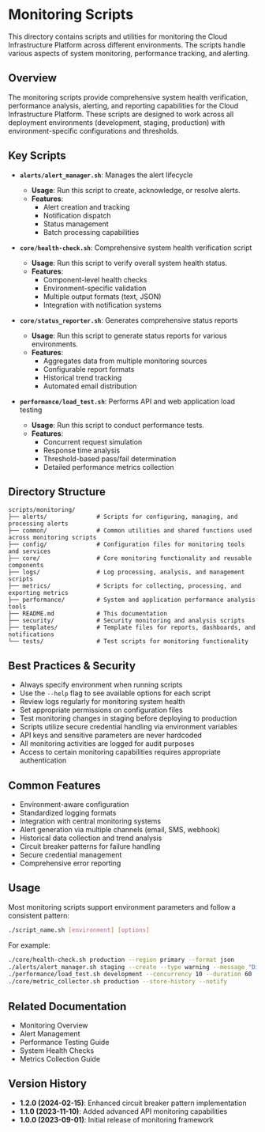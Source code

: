 # Monitoring Scripts

This directory contains scripts and utilities for monitoring the Cloud Infrastructure Platform across different environments. The scripts handle various aspects of system monitoring, performance tracking, and alerting.

## Overview

The monitoring scripts provide comprehensive system health verification, performance analysis, alerting, and reporting capabilities for the Cloud Infrastructure Platform. These scripts are designed to work across all deployment environments (development, staging, production) with environment-specific configurations and thresholds.

## Key Scripts

- **`alerts/alert_manager.sh`**: Manages the alert lifecycle
  - **Usage**: Run this script to create, acknowledge, or resolve alerts.
  - **Features**:
    - Alert creation and tracking
    - Notification dispatch
    - Status management
    - Batch processing capabilities

- **`core/health-check.sh`**: Comprehensive system health verification script
  - **Usage**: Run this script to verify overall system health status.
  - **Features**:
    - Component-level health checks
    - Environment-specific validation
    - Multiple output formats (text, JSON)
    - Integration with notification systems

- **`core/status_reporter.sh`**: Generates comprehensive status reports
  - **Usage**: Run this script to generate status reports for various environments.
  - **Features**:
    - Aggregates data from multiple monitoring sources
    - Configurable report formats
    - Historical trend tracking
    - Automated email distribution

- **`performance/load_test.sh`**: Performs API and web application load testing
  - **Usage**: Run this script to conduct performance tests.
  - **Features**:
    - Concurrent request simulation
    - Response time analysis
    - Threshold-based pass/fail determination
    - Detailed performance metrics collection

## Directory Structure

```
scripts/monitoring/
├── alerts/              # Scripts for configuring, managing, and processing alerts
├── common/              # Common utilities and shared functions used across monitoring scripts
├── config/              # Configuration files for monitoring tools and services
├── core/                # Core monitoring functionality and reusable components
├── logs/                # Log processing, analysis, and management scripts
├── metrics/             # Scripts for collecting, processing, and exporting metrics
├── performance/         # System and application performance analysis tools
├── README.md            # This documentation
├── security/            # Security monitoring and analysis scripts
├── templates/           # Template files for reports, dashboards, and notifications
└── tests/               # Test scripts for monitoring functionality
```

## Best Practices & Security

- Always specify environment when running scripts
- Use the `--help` flag to see available options for each script
- Review logs regularly for monitoring system health
- Set appropriate permissions on configuration files
- Test monitoring changes in staging before deploying to production
- Scripts utilize secure credential handling via environment variables
- API keys and sensitive parameters are never hardcoded
- All monitoring activities are logged for audit purposes
- Access to certain monitoring capabilities requires appropriate authentication

## Common Features

- Environment-aware configuration
- Standardized logging formats
- Integration with central monitoring systems
- Alert generation via multiple channels (email, SMS, webhook)
- Historical data collection and trend analysis
- Circuit breaker patterns for failure handling
- Secure credential management
- Comprehensive error reporting

## Usage

Most monitoring scripts support environment parameters and follow a consistent pattern:

```bash
./script_name.sh [environment] [options]
```

For example:
```bash
./core/health-check.sh production --region primary --format json
./alerts/alert_manager.sh staging --create --type warning --message "Disk space warning"
./performance/load_test.sh development --concurrency 10 --duration 60
./core/metric_collector.sh production --store-history --notify
```

## Related Documentation

- Monitoring Overview
- Alert Management
- Performance Testing Guide
- System Health Checks
- Metrics Collection Guide

## Version History

- **1.2.0 (2024-02-15)**: Enhanced circuit breaker pattern implementation
- **1.1.0 (2023-11-10)**: Added advanced API monitoring capabilities
- **1.0.0 (2023-09-01)**: Initial release of monitoring framework

